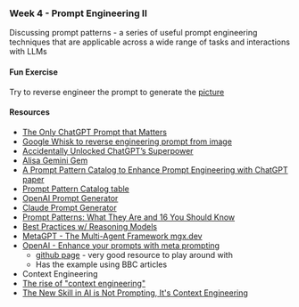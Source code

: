 ### Week 4 - Prompt Engineering II
Discussing prompt patterns - a series of useful prompt engineering techniques that are applicable across a wide range of tasks and interactions with LLMs

#### Fun Exercise
Try to reverse engineer the prompt to generate the [picture](japanese-picture.png)

#### Resources
* [The Only ChatGPT Prompt that Matters](https://medium.com/@jordan_gibbs/the-only-chatgpt-prompt-that-matters-f16dd85e43b3)
* [Google Whisk to reverse engineering prompt from image](https://labs.google/fx/tools/whisk)
* [Accidentally Unlocked ChatGPT’s Superpower](https://medium.com/lets-code-future/after-1-000-failed-prompts-i-accidentally-unlocked-chatgpts-superpower-923eb67a3240)
 * [Alisa Gemini Gem](https://gemini.google.com/gem/b06970268e52)  
* [A Prompt Pattern Catalog to Enhance Prompt Engineering with ChatGPT paper](https://arxiv.org/pdf/2302.11382.pdf)
* [Prompt Pattern Catalog table](prompt-paper-table.pdf)
* [OpenAI Prompt Generator](https://platform.openai.com/docs/guides/prompt-generation)
* [Claude Prompt Generator](https://console.anthropic.com/dashboard)
* [Prompt Patterns: What They Are and 16 You Should Know](https://www.prompthub.us/blog/prompt-patterns-what-they-are-and-16-you-should-know)
* [Best Practices w/ Reasoning Models](https://www.prompthub.us/blog/prompt-engineering-with-reasoning-models)
* [MetaGPT - The Multi-Agent Framework mgx.dev](https://github.com/geekan/MetaGPT)
* [OpenAI - Enhance your prompts with meta prompting](https://cookbook.openai.com/examples/enhance_your_prompts_with_meta_prompting)
  *   [github page](https://github.com/openai/openai-cookbook/blob/main/examples/Enhance_your_prompts_with_meta_prompting.ipynb) - very good resource to play around with
  *   Has the example using BBC articles
* Context Engineering
 * [The rise of "context engineering"](https://blog.langchain.com/the-rise-of-context-engineering/)
 * [The New Skill in AI is Not Prompting, It's Context Engineering](https://www.philschmid.de/context-engineering)

